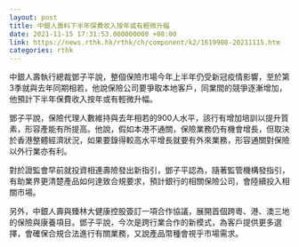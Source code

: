```yaml
---
layout: post
title: 中銀人壽料下半年保費收入按年或有輕微升幅
date: 2021-11-15 17:31:53.000000000 +08:00
link: https://news.rthk.hk/rthk/ch/component/k2/1619908-20211115.htm
categories: rthk
---
```


中銀人壽執行總裁鄧子平說，整個保險市場今年上半年仍受新冠疫情影響，至於第3季就與去年同期相若，他說保險公司要爭取本地客戶，同業間的競爭逐漸增加，他預計下半年保費收入按年或有輕微升幅。

鄧子平說，保險代理人數維持與去年相若的900人水平，該行有增加培訓以提升質素，形容產能有所提高。他說，假如本港不通關，保險業務仍有機會增長，但取決於香港整體經濟狀況，如果要錄得較高水平增長就要有外來業務，形容通關對保險以外行業亦有利。

對於證監會早前就投資相連壽險發出新指引，鄧子平認為，隨著監管機構發指引，有助業界更清楚產品如何達致合規要求，預計銀行的相關保險公司，會陸續投入相關市場。

另外，中銀人壽與臻林大健康控股簽訂一項合作協議，展開首個跨粵、港、澳三地的保險與康養項目。鄧子平說，今次是跨行業合作的新模式，為客戶提供更多選擇，會確保合規合法進行有關業務，又說產品幣種會視乎市場需求。
